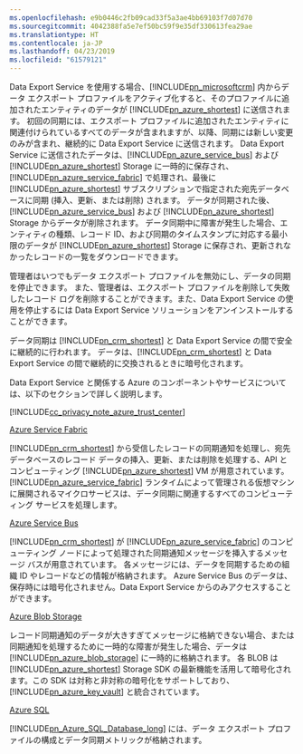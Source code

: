 ```yaml
---
ms.openlocfilehash: e9b0446c2fb09cad33f5a3ae4bb69103f7d07d70
ms.sourcegitcommit: 4042388fa5e7ef50bc59f9e35df330613fea29ae
ms.translationtype: HT
ms.contentlocale: ja-JP
ms.lasthandoff: 04/23/2019
ms.locfileid: "61579121"
---
```

Data Export Service を使用する場合、[!INCLUDE[pn_microsoftcrm](pn-microsoftcrm.md)] 内からデータ エクスポート プロファイルをアクティブ化すると、そのプロファイルに追加されたエンティティのデータが [!INCLUDE[pn_azure_shortest](pn-azure-shortest.md)] に送信されます。 初回の同期には、エクスポート プロファイルに追加されたエンティティに関連付けられているすべてのデータが含まれますが、以降、同期には新しい変更のみが含まれ、継続的に Data Export Service に送信されます。 Data Export Service に送信されたデータは、[!INCLUDE[pn_azure_service_bus](pn_azure_service_bus.md)] および [!INCLUDE[pn_azure_shortest](pn-azure-shortest.md)] Storage に一時的に保存され、[!INCLUDE[pn_azure_service_fabric](pn_azure_service_fabric.md)] で処理され、最後に [!INCLUDE[pn_azure_shortest](pn-azure-shortest.md)] サブスクリプションで指定された宛先データベースに同期 (挿入、更新、または削除) されます。 データが同期された後、[!INCLUDE[pn_azure_service_bus](pn_azure_service_bus.md)] および [!INCLUDE[pn_azure_shortest](pn-azure-shortest.md)] Storage からデータが削除されます。 データ同期中に障害が発生した場合、エンティティの種類、レコード ID、および同期のタイムスタンプに対応する最小限のデータが [!INCLUDE[pn_azure_shortest](pn-azure-shortest.md)] Storage に保存され、更新されなかったレコードの一覧をダウンロードできます。  
  
 管理者はいつでもデータ エクスポート プロファイルを無効にし、データの同期を停止できます。 また、管理者は、エクスポート プロファイルを削除して失敗したレコード ログを削除することができます。また、Data Export Service の使用を停止するには Data Export Service ソリューションをアンインストールすることができます。  
  
 データ同期は [!INCLUDE[pn_crm_shortest](pn-crm-shortest.md)] と Data Export Service の間で安全に継続的に行われます。 データは、[!INCLUDE[pn_crm_shortest](pn-crm-shortest.md)] と Data Export Service の間で継続的に交換されるときに暗号化されます。  
  
 Data Export Service と関係する Azure のコンポーネントやサービスについては、以下のセクションで詳しく説明します。  
  
 [!INCLUDE[cc_privacy_note_azure_trust_center](cc_privacy_note_azure_trust_center.md)]  
  
 [Azure Service Fabric](https://azure.microsoft.com/services/service-fabric/)  
  
 [!INCLUDE[pn_crm_shortest](pn-crm-shortest.md)] から受信したレコードの同期通知を処理し、宛先データベースのレコード データの挿入、更新、または削除を処理する、API とコンピューティング [!INCLUDE[pn_azure_shortest](pn-azure-shortest.md)] VM が用意されています。 [!INCLUDE[pn_azure_service_fabric](pn_azure_service_fabric.md)] ランタイムによって管理される仮想マシンに展開されるマイクロサービスは、データ同期に関連するすべてのコンピューティング サービスを処理します。  
  
 [Azure Service Bus](https://azure.microsoft.com/services/service-bus/)  
  
 [!INCLUDE[pn_crm_shortest](pn-crm-shortest.md)] が [!INCLUDE[pn_azure_service_fabric](pn_azure_service_fabric.md)] のコンピューティング ノードによって処理された同期通知メッセージを挿入するメッセージ バスが用意されています。 各メッセージには、データを同期するための組織 ID やレコードなどの情報が格納されます。 Azure Service Bus のデータは、保存時には暗号化されません。Data Export Service からのみアクセスすることができます。  
  
 [Azure Blob Storage](https://azure.microsoft.com/services/storage/)  
  
 レコード同期通知のデータが大きすぎてメッセージに格納できない場合、または同期通知を処理するために一時的な障害が発生した場合、データは [!INCLUDE[pn_azure_blob_storage](pn_azure_blob_storage.md)] に一時的に格納されます。 各 BLOB は [!INCLUDE[pn_azure_shortest](pn-azure-shortest.md)] Storage SDK の最新機能を活用して暗号化されます。この SDK は対称と非対称の暗号化をサポートしており、[!INCLUDE[pn_azure_key_vault](pn-azure-key-vault.md)] と統合されています。  
  
 [Azure SQL](https://azure.microsoft.com/services/sql-database/)  
  
 [!INCLUDE[pn_Azure_SQL_Database_long](pn-azure-sql-database-long.md)] には、データ エクスポート プロファイルの構成とデータ同期メトリックが格納されます。